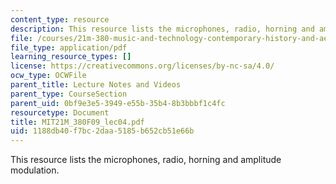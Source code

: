 ```yaml
---
content_type: resource
description: This resource lists the microphones, radio, horning and amplitude modulation.
file: /courses/21m-380-music-and-technology-contemporary-history-and-aesthetics-fall-2009/1188db40f7bc2daa5185b652cb51e66b_MIT21M_380F09_lec04.pdf
file_type: application/pdf
learning_resource_types: []
license: https://creativecommons.org/licenses/by-nc-sa/4.0/
ocw_type: OCWFile
parent_title: Lecture Notes and Videos
parent_type: CourseSection
parent_uid: 0bf9e3e5-3949-e55b-35b4-8b3bbbf1c4fc
resourcetype: Document
title: MIT21M_380F09_lec04.pdf
uid: 1188db40-f7bc-2daa-5185-b652cb51e66b
---
```

This resource lists the microphones, radio, horning and amplitude modulation.